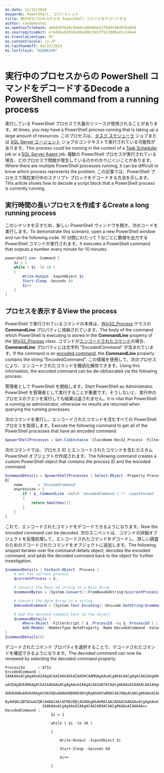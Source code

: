 ```yaml
---
ms.date: 11/13/2018
keywords: PowerShell, コマンドレット
title: 実行中のプロセスからの PowerShell コマンドをデコードする
author: randomnote1
ms.openlocfilehash: a0602070a8c5b60ce0bb09e227690f48d970a868
ms.sourcegitcommit: e7445ba8203da304286c591ff513900ad1c244a4
ms.translationtype: HT
ms.contentlocale: ja-JP
ms.lasthandoff: 04/23/2019
ms.locfileid: "62086240"
---
```

# <a name="decode-a-powershell-command-from-a-running-process"></a><span data-ttu-id="f4f14-103">実行中のプロセスからの PowerShell コマンドをデコードする</span><span class="sxs-lookup"><span data-stu-id="f4f14-103">Decode a PowerShell command from a running process</span></span>

<span data-ttu-id="f4f14-104">実行している PowerShell プロセスで大量のリソースが使用されることがあります。</span><span class="sxs-lookup"><span data-stu-id="f4f14-104">At times, you may have a PowerShell process running that is taking up a large amount of resources.</span></span>
<span data-ttu-id="f4f14-105">このプロセスは、[タスク スケジューラ][] ジョブまたは [SQL Server エージェント][] ジョブのコンテキストで実行されている可能性があります。</span><span class="sxs-lookup"><span data-stu-id="f4f14-105">This process could be running in the context of a [Task Scheduler][] job or a [SQL Server Agent][] job.</span></span> <span data-ttu-id="f4f14-106">複数の PowerShell プロセスが実行されている場合、どのプロセスで問題が発生しているのかわかりにくいことがあります。</span><span class="sxs-lookup"><span data-stu-id="f4f14-106">Where there are multiple PowerShell processes running, it can be difficult to know which process represents the problem.</span></span> <span data-ttu-id="f4f14-107">この記事では、PowerShell プロセスで現在実行中のスクリプト ブロックをデコードする方法を示します。</span><span class="sxs-lookup"><span data-stu-id="f4f14-107">This article shows how to decode a script block that a PowerShell process is currently running.</span></span>

## <a name="create-a-long-running-process"></a><span data-ttu-id="f4f14-108">実行時間の長いプロセスを作成する</span><span class="sxs-lookup"><span data-stu-id="f4f14-108">Create a long running process</span></span>

<span data-ttu-id="f4f14-109">このシナリオを示すため、新しい PowerShell ウィンドウを開き、次のコードを実行します。</span><span class="sxs-lookup"><span data-stu-id="f4f14-109">To demonstrate this scenario, open a new PowerShell window and run the following code.</span></span> <span data-ttu-id="f4f14-110">10 分間にわたって 1 分ごとに数値を出力する PowerShell コマンドが実行されます。</span><span class="sxs-lookup"><span data-stu-id="f4f14-110">It executes a PowerShell command that outputs a number every minute for 10 minutes.</span></span>

```powershell
powershell.exe -Command {
    $i = 1
    while ( $i -le 10 )
    {
        Write-Output -InputObject $i
        Start-Sleep -Seconds 60
        $i++
    }
}
```

## <a name="view-the-process"></a><span data-ttu-id="f4f14-111">プロセスを表示する</span><span class="sxs-lookup"><span data-stu-id="f4f14-111">View the process</span></span>

<span data-ttu-id="f4f14-112">PowerShell で実行されているコマンドの本体は、[Win32_Process][] クラスの **CommandLine** プロパティに格納されています。</span><span class="sxs-lookup"><span data-stu-id="f4f14-112">The body of the command which PowerShell is executing is stored in the **CommandLine** property of the [Win32_Process][] class.</span></span> <span data-ttu-id="f4f14-113">コマンドが[エンコードされたコマンド][]の場合、**CommandLine** プロパティには文字列 "EncodedCommand" が含まれています。</span><span class="sxs-lookup"><span data-stu-id="f4f14-113">If the command is an [encoded command][], the **CommandLine** property contains the string "EncodedCommand".</span></span> <span data-ttu-id="f4f14-114">この情報を使用して、次のプロセスにより、エンコードされたコマンドを難読化解除できます。</span><span class="sxs-lookup"><span data-stu-id="f4f14-114">Using this information, the encoded command can be de-obfuscated via the following process.</span></span>

<span data-ttu-id="f4f14-115">管理者として PowerShell を開始します。</span><span class="sxs-lookup"><span data-stu-id="f4f14-115">Start PowerShell as Administrator.</span></span> <span data-ttu-id="f4f14-116">PowerShell を管理者として実行することが重要です。そうしないと、実行中のプロセスのクエリを実行しても結果は返されません。</span><span class="sxs-lookup"><span data-stu-id="f4f14-116">It is vital that PowerShell is running as administrator, otherwise no results are returned when querying the running processes.</span></span>

<span data-ttu-id="f4f14-117">次のコマンドを実行し、エンコードされたコマンドを含むすべての PowerShell プロセスを取得します。</span><span class="sxs-lookup"><span data-stu-id="f4f14-117">Execute the following command to get all of the PowerShell processes that have an encoded command:</span></span>

```powershell
$powerShellProcesses = Get-CimInstance -ClassName Win32_Process -Filter 'CommandLine LIKE "%EncodedCommand%"'
```

<span data-ttu-id="f4f14-118">次のコマンドでは、プロセス ID とエンコードされたコマンドを含むカスタム PowerShell オブジェクトが作成されます。</span><span class="sxs-lookup"><span data-stu-id="f4f14-118">The following command creates a custom PowerShell object that contains the process ID and the encoded command.</span></span>

```powershell
$commandDetails = $powerShellProcesses | Select-Object -Property ProcessId,
@{
    name       = 'EncodedCommand'
    expression = {
        if ( $_.CommandLine -match 'encodedCommand (.*) -inputFormat' )
        {
            return $matches[1]
        }
    }
}
```

<span data-ttu-id="f4f14-119">これで、エンコードされたコマンドをデコードできるようになります。</span><span class="sxs-lookup"><span data-stu-id="f4f14-119">Now the encoded command can be decoded.</span></span> <span data-ttu-id="f4f14-120">次のスニペットは、コマンドの詳細オブジェクトを反復処理して、エンコードされたコマンドをデコードし、詳しい調査のためのデコードされたコマンドをオブジェクトに追加します。</span><span class="sxs-lookup"><span data-stu-id="f4f14-120">The following snippet iterates over the command details object, decodes the encoded command, and adds the decoded command back to the object for further investigation.</span></span>

```powershell
$commandDetails | ForEach-Object -Process {
    # Get the current process
    $currentProcess = $_

    # Convert the Base 64 string to a Byte Array
    $commandBytes = [System.Convert]::FromBase64String($currentProcess.EncodedCommand)

    # Convert the Byte Array to a string
    $decodedCommand = [System.Text.Encoding]::Unicode.GetString($commandBytes)

    # Add the decoded command back to the object
    $commandDetails |
        Where-Object -FilterScript { $_.ProcessId -eq $_.ProcessId } |
        Add-Member -MemberType NoteProperty -Name DecodedCommand -Value $decodedCommand
}
$commandDetails[0]
```

<span data-ttu-id="f4f14-121">デコードされたコマンド プロパティを選択することで、デコードされたコマンドを確認できるようになります。</span><span class="sxs-lookup"><span data-stu-id="f4f14-121">The decoded command can now be reviewed by selecting the decoded command property.</span></span>

```output
ProcessId      : 8752
EncodedCommand : IAAKAAoACgAgAAoAIAAgACAAIAAkAGkAIAA9ACAAMQAgAAoACgAKACAACgAgACAAIAAgAHcAaABpAGwAZQAgACgAIAAkAGkAIAAtAG
                 wAZQAgADEAMAAgACkAIAAKAAoACgAgAAoAIAAgACAAIAB7ACAACgAKAAoAIAAKACAAIAAgACAAIAAgACAAIABXAHIAaQB0AGUALQBP
                 AHUAdABwAHUAdAAgAC0ASQBuAHAAdQB0AE8AYgBqAGUAYwB0ACAAJABpACAACgAKAAoAIAAKACAAIAAgACAAIAAgACAAIABTAHQAYQ
                 ByAHQALQBTAGwAZQBlAHAAIAAtAFMAZQBjAG8AbgBkAHMAIAA2ADAAIAAKAAoACgAgAAoAIAAgACAAIAAgACAAIAAgACQAaQArACsA
                 IAAKAAoACgAgAAoAIAAgACAAIAB9ACAACgAKAAoAIAAKAA==
DecodedCommand :
                     $i = 1

                     while ( $i -le 10 )

                     {

                         Write-Output -InputObject $i

                         Start-Sleep -Seconds 60

                         $i++

                     }
```

[タスク スケジューラ]: /windows/desktop/TaskSchd/task-scheduler-start-page
[Task Scheduler]: /windows/desktop/TaskSchd/task-scheduler-start-page
[SQL Server エージェント]: /sql/ssms/agent/sql-server-agent
[SQL Server Agent]: /sql/ssms/agent/sql-server-agent
[Win32_Process]: /windows/desktop/CIMWin32Prov/win32-process
[エンコードされたコマンド]: /powershell/scripting/core-powershell/console/powershell.exe-command-line-help#-encodedcommand-
[encoded command]: /powershell/scripting/core-powershell/console/powershell.exe-command-line-help#-encodedcommand-
